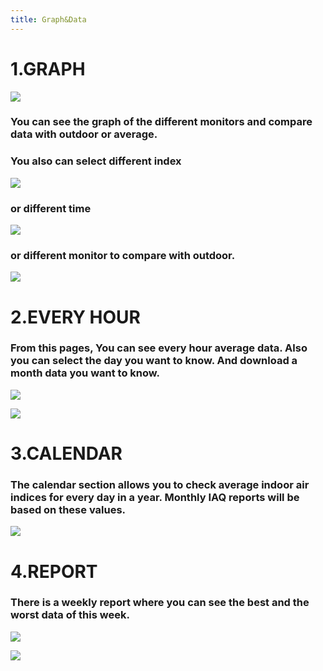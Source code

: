 ```yaml
---
title: Graph&Data
---
```

# 1.GRAPH

![](https://cloud.githubusercontent.com/assets/26155270/23983321/4f62a4ae-0a4e-11e7-96cc-8a0a38a3f9de.png)  


### You can see the graph of the different monitors and compare data with outdoor or average.   
### You also can select different index   


![](https://cloud.githubusercontent.com/assets/26155270/23603686/118c0b76-0291-11e7-8e51-1e8dd73b0807.png) 



### or different time   




![](https://cloud.githubusercontent.com/assets/26155270/23603732/49b7cc4c-0291-11e7-8344-7fbf722ebcb6.png) 




### or different monitor to compare with outdoor.  




![](https://cloud.githubusercontent.com/assets/26155270/23983990/0dfb2b18-0a52-11e7-9bda-a7efd737e574.png)  



# 2.EVERY HOUR  



### From this pages, You can see every hour average data. Also you can select the day you want to know. And download a month data you want to know. 



![](https://cloud.githubusercontent.com/assets/26155270/23984110/b80d4686-0a52-11e7-9284-11d19f761215.png)  


 

![](https://cloud.githubusercontent.com/assets/26155270/23984798/70259dc4-0a56-11e7-82e3-9c7b77ccf6aa.png)  



# 3.CALENDAR  


### The calendar section allows you to check average indoor air indices for every day in a year. Monthly IAQ reports will be based on these values.


![](https://cloud.githubusercontent.com/assets/26155270/24027245/ebd8d828-0b00-11e7-840c-dad7fcd2c505.png)  



# 4.REPORT  


### There is a weekly report where you can see the best and the worst data of this week.


![](https://cloud.githubusercontent.com/assets/26155270/24027970/5835037a-0b06-11e7-9c76-73be4453624b.png)



![](https://cloud.githubusercontent.com/assets/26155270/24027975/6b61472e-0b06-11e7-9302-c6fbf1c3f9f7.png)
 
